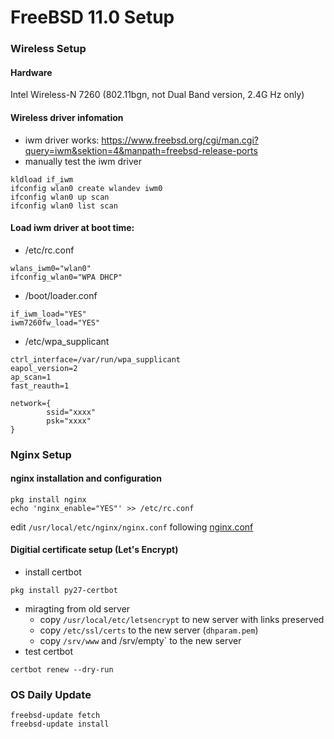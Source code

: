 FreeBSD 11.0 Setup
====

### Wireless Setup

#### Hardware

Intel Wireless-N 7260 (802.11bgn, not Dual Band version, 2.4G Hz only)

#### Wireless driver infomation

- iwm driver works: https://www.freebsd.org/cgi/man.cgi?query=iwm&sektion=4&manpath=freebsd-release-ports
- manually test the iwm driver
```
kldload if_iwm
ifconfig wlan0 create wlandev iwm0
ifconfig wlan0 up scan
ifconfig wlan0 list scan
```

#### Load iwm driver at boot time:
- /etc/rc.conf
```
wlans_iwm0="wlan0"
ifconfig_wlan0="WPA DHCP"
```
- /boot/loader.conf
```
if_iwm_load="YES"
iwm7260fw_load="YES"
```
- /etc/wpa_supplicant
```
ctrl_interface=/var/run/wpa_supplicant
eapol_version=2
ap_scan=1
fast_reauth=1

network={
        ssid="xxxx"
        psk="xxxx"
}
```

### Nginx Setup

#### nginx installation and configuration

```
pkg install nginx
echo 'nginx_enable="YES"' >> /etc/rc.conf
```
edit `/usr/local/etc/nginx/nginx.conf` following [nginx.conf](https://github.com/subbyte/configurations/blob/master/freebsd/nginx/nginx.conf)

#### Digitial certificate setup (Let's Encrypt)
- install certbot
```
pkg install py27-certbot
```
- miragting from old server
  - copy `/usr/local/etc/letsencrypt` to new server with links preserved
  - copy `/etc/ssl/certs` to the new server (`dhparam.pem`)
  - copy `/srv/www` and /srv/empty` to the new server
- test certbot
```
certbot renew --dry-run
```

### OS Daily Update
```
freebsd-update fetch
freebsd-update install
```
